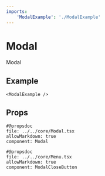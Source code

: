 ```yaml
---
imports:
    'ModalExample': './ModalExample'
---
```


# Modal

Modal

## Example

```@render
<ModalExample />
```

## Props

```
#@propsdoc
file: ../../core/Modal.tsx
allowMarkdown: true
component: Modal
```

```
#@propsdoc
file: ../../core/Menu.tsx
allowMarkdown: true
component: ModalCloseButton
```
